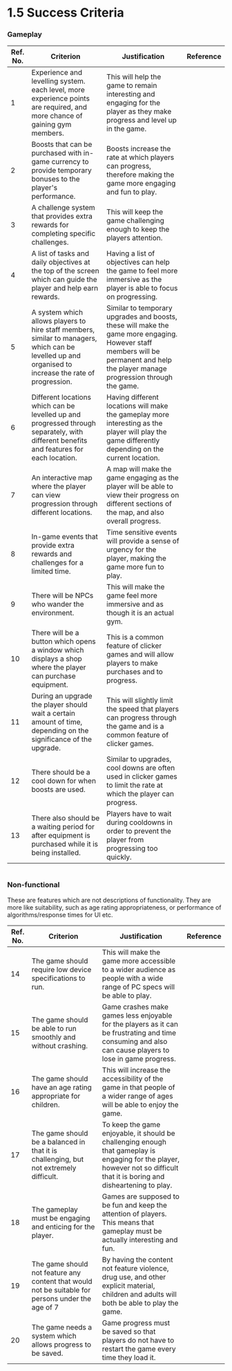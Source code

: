 # 1.5 Success Criteria

### Gameplay

| Ref. No. | Criterion                                                                                                                                              | Justification                                                                                                                                                                      | Reference |
| -------- | ------------------------------------------------------------------------------------------------------------------------------------------------------ | ---------------------------------------------------------------------------------------------------------------------------------------------------------------------------------- | --------- |
| 1        | Experience and levelling system. each level, more experience points are required, and more chance of gaining gym members.                              | This will help the game to remain interesting and engaging for the player as they make progress and level up in the game.                                                          |           |
| 2        | Boosts that can be purchased with in-game currency to provide temporary bonuses to the player's performance.                                           | Boosts increase the rate at which players can progress, therefore making the game more engaging and fun to play.                                                                   |           |
| 3        | A challenge system that provides extra rewards for completing specific challenges.                                                                     | This will keep the game challenging enough to keep the players attention.                                                                                                          |           |
| 4        | A list of tasks and daily objectives at the top of the screen which can guide the player and help earn rewards.                                        | Having a list of objectives can help the game to feel more immersive as the player is able to focus on progressing.                                                                |           |
| 5        | A system which allows players to hire staff members, similar to managers,  which can be levelled up and organised to increase the rate of progression. | Similar to temporary upgrades and boosts, these will make the game more engaging. However staff members will be permanent and help the player manage progression through the game. |           |
| 6        | Different locations which can be levelled up and progressed through separately, with different benefits and features for each location.                | Having different locations will make the gameplay more interesting as the player will play the game differently depending on the current location.                                 |           |
| 7        | An interactive map where the player can view progression through different locations.                                                                  | A map will make the game engaging as the player will be able to view their progress on different sections of the map, and also overall progress.                                   |           |
| 8        | In-game events that provide extra rewards and challenges for a limited time.                                                                           | Time sensitive events will provide a sense of urgency for the player, making the game more fun to play.                                                                            |           |
| 9        | There will be NPCs who wander the environment.                                                                                                         | This will make the game feel more immersive and as though it is an actual gym.                                                                                                     |           |
| 10       | There will be a button which opens a window which displays a shop where the player can purchase equipment.                                             | This is a common feature of clicker games and will allow players to make purchases and to progress.                                                                                |           |
| 11       | During an upgrade the player should wait a certain amount of time, depending on the significance of the upgrade.                                       | This will slightly limit the speed that players can progress through the game and is a common feature of clicker games.                                                            |           |
| 12       | There should be a cool down for when boosts are used.                                                                                                  | Similar to upgrades, cool downs are often used in clicker games to limit the rate at which the player can progress.                                                                |           |
| 13       | There also should be a waiting period for after equipment is purchased while it is being installed.                                                    | Players have to wait during cooldowns in order to prevent the player from progressing too quickly.                                                                                 |           |

```
```

### Non-functional

These are features which are not descriptions of functionality. They are more like suitability, such as age rating appropriateness, or performance of algorithms/response times for UI etc.

| Ref. No. | Criterion                                                                                         | Justification                                                                                                                                                               | Reference |
| -------- | ------------------------------------------------------------------------------------------------- | --------------------------------------------------------------------------------------------------------------------------------------------------------------------------- | --------- |
| 14       | The game should require low device specifications to run.                                         | This will make the game more accessible to a wider audience as people with a wide range of PC specs will be able to play.                                                   |           |
| 15       | The game should be able to run smoothly and without crashing.                                     | Game crashes make games less enjoyable for the players as it can be frustrating and time consuming and also can cause players to lose in game progress.                     |           |
| 16       | The game should have an age rating appropriate for children.                                      | This will increase the accessibility of the game in that people of a wider range of ages will be able to enjoy the game.                                                    |           |
| 17       | The game should be a balanced in that it is challenging, but not extremely difficult.             | To keep the game enjoyable, it should be challenging enough that gameplay is engaging for the player, however not so difficult that it is boring and disheartening to play. |           |
| 18       | The gameplay must be engaging and enticing for the player.                                        | Games are supposed to be fun and keep the attention of players. This means that gameplay must be actually interesting and fun.                                              |           |
| 19       | The game should not feature any content that would not be suitable for persons under the age of 7 | By having the content not feature violence, drug use, and other explicit material, children and adults will both be able to play the game.                                  |           |
| 20       | The game needs a system which allows progress to be saved.                                        | Game progress must be saved so that players do not have to restart the game every time they load it.                                                                        |           |
